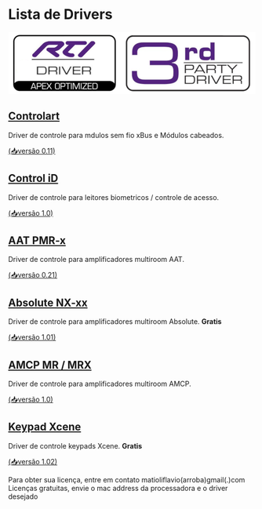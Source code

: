# Lista de Drivers

![img](https://raw.githubusercontent.com/Matioliflavio/RTI-Drivers/master/RTIDriver3rdParty.png)



## [Controlart](https://matioliflavio.github.io/RTI-Drivers/Controlart.html)

Driver de controle para mdulos sem fio xBus e Módulos cabeados.

[(📥versão 0.11)](https://github.com/Matioliflavio/RTI-Drivers/raw/master/ControlArt%20v0.11.rtidriver)

## [Control iD](https://matioliflavio.github.io/RTI-Drivers/ControliD.html)

Driver de controle para leitores biometricos / controle de acesso.

[(📥versão 1.0)](https://github.com/Matioliflavio/RTI-Drivers/raw/master/Control_ID%20v1.0.rtidriver)

## [AAT PMR-x](https://matioliflavio.github.io/RTI-Drivers/AAT.html)

Driver de controle para amplificadores multiroom AAT.

[(📥versão 0.21)](https://github.com/Matioliflavio/RTI-Drivers/raw/master/AAT%20PMR-x%20V0.21.rtidriver)

## [Absolute NX-xx](https://matioliflavio.github.io/RTI-Drivers/Absolute.html)

Driver de controle para amplificadores multiroom Absolute. **Gratis**

[(📥versão 1.01)](https://github.com/Matioliflavio/RTI-Drivers/raw/master/Absolute%20NX-xx%20v1.01.rtidriver)

## [AMCP MR / MRX](https://matioliflavio.github.io/RTI-Drivers/AMCP.html)

Driver de controle para amplificadores multiroom AMCP.

[(📥versão 1.0)](https://github.com/Matioliflavio/RTI-Drivers/raw/master/AMCP%20-%20MR-MRX%20Series%20v1.00.rtidriver)

## [Keypad Xcene](https://matioliflavio.github.io/RTI-Drivers/Xcene.html)

Driver de controle keypads Xcene. **Gratis**

[(📥versão 1.02)](https://github.com/Matioliflavio/RTI-Drivers/raw/master/Xcene%20Keypad%20V1.02.rtidriver)


Para obter sua licença, entre em contato matioliflavio(arroba)gmail(.)com 
Licenças gratuitas, envie o mac address da processadora e o driver desejado


<!--
```markdown
Syntax highlighted code block

# Header 1
## Header 2
### Header 3

- Bulleted
- List

1. Numbered
2. List

**Bold** and _Italic_ and `Code` text

[Link](url) and ![Image](src)
```
-->